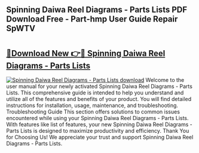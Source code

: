 ## Spinning Daiwa Reel Diagrams - Parts Lists PDF Download Free - Part-hmp User Guide Repair SpWTV

# <h2><a href="http://dfpc9b1.blite.top/?on=Spinning+Daiwa+Reel+Diagrams+-+Parts+Lists">🔗Download New 👉🔴 Spinning Daiwa Reel Diagrams - Parts Lists</a></h2>

[![Spinning Daiwa Reel Diagrams - Parts Lists download](https://i.imgur.com/lujVjoI.png)](http://dfpc9b1.blite.top/?on=Spinning+Daiwa+Reel+Diagrams+-+Parts+Lists)
Welcome to the user manual for your newly activated Spinning Daiwa Reel Diagrams - Parts Lists. This comprehensive guide is intended to help you understand and utilize all of the features and benefits of your product. You will find detailed instructions for installation, usage, maintenance, and troubleshooting. Troubleshooting Guide This section offers solutions to common issues encountered while using your Spinning Daiwa Reel Diagrams - Parts Lists. With features like list of features, your new Spinning Daiwa Reel Diagrams - Parts Lists is designed to maximize productivity and efficiency. Thank You for Choosing Us! We appreciate your trust and support Spinning Daiwa Reel Diagrams - Parts Lists.
